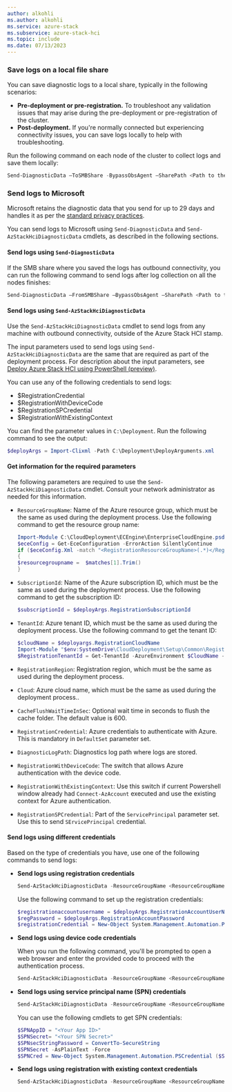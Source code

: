 ```yaml
---
author: alkohli
ms.author: alkohli
ms.service: azure-stack
ms.subservice: azure-stack-hci
ms.topic: include
ms.date: 07/13/2023
---
```


### Save logs on a local file share

You can save diagnostic logs to a local share, typically in the following scenarios:

- **Pre-deployment or pre-registration.** To troubleshoot any validation issues that may arise during the pre-deployment or pre-registration of the cluster.
- **Post-deployment.** If you're normally connected but experiencing connectivity issues, you can save logs locally to help with troubleshooting.

Run the following command on each node of the cluster to collect logs and save them locally:

```powershell
Send-DiagnosticData –ToSMBShare -BypassObsAgent –SharePath <Path to the SMB share> -ShareCredential <Crendentials to connect to the SharePath>  
```

### Send logs to Microsoft

Microsoft retains the diagnostic data that you send for up to 29 days and handles it as per the [standard privacy practices](https://privacy.microsoft.com/).

You can send logs to Microsoft using `Send-DiagnosticData` and `Send-AzStackHciDiagnosticData` cmdlets, as described in the following sections.

#### Send logs using `Send-DiagnosticData`

If the SMB share where you saved the logs has outbound connectivity, you can run the following command to send logs after log collection on all the nodes finishes:

```powershell
Send-DiagnosticData –FromSMBShare –BypassObsAgent –SharePath <Path to the SMB share> -ShareCredential <Crendentials to connect to the SharePath>
```

#### Send logs using `Send-AzStackHciDiagnosticData`

Use the `Send-AzStackHciDiagnosticData` cmdlet to send logs from any machine with outbound connectivity, outside of the Azure Stack HCI stamp.

The input parameters used to send logs using `Send-AzStackHciDiagnosticData` are the same that are required as part of the deployment process. For description about the input parameters, see [Deploy Azure Stack HCI using PowerShell (preview)](../hci/deploy/deployment-tool-powershell.md).

You can use any of the following credentials to send logs:

- $RegistrationCredential
- $RegistrationWithDeviceCode
- $RegistrationSPCredential
- $RegistrationWithExistingContext

You can find the parameter values in `C:\Deployment`. Run the following command to see the output:

```powershell
$deployArgs = Import-Clixml -Path C:\Deployment\DeployArguments.xml
```

#### Get information for the required parameters

The following parameters are required to use the `Send-AzStackHciDiagnosticData` cmdlet. Consult your network administrator as needed for this information.

- `ResourceGroupName`: Name of the Azure resource group, which must be the same as used during the deployment process. Use the following command to get the resource group name:

   ```powershell
   Import-Module C:\CloudDeployment\ECEngine\EnterpriseCloudEngine.psd1 -ErrorAction SilentlyContinue
   $eceConfig = Get-EceConfiguration -ErrorAction SilentlyContinue
   if ($eceConfig.Xml -match "<RegistrationResourceGroupName>(.*)</RegistrationResourceGroupName>")
   {
   $resourcegroupname =  $matches[1].Trim()
   }
   ```

- `SubscriptionId`: Name of the Azure subscription ID, which must be the same as used during the deployment process. Use the following command to get the subscription ID:

   ```powershell
   $subscriptionId = $deployArgs.RegistrationSubscriptionId
   ```

- `TenantId`: Azure tenant ID, which must be the same as used during the deployment process. Use the following command to get the tenant ID:

   ```powershell
   $cloudName = $deployargs.RegistrationCloudName
   Import-Module "$env:SystemDrive\CloudDeployment\Setup\Common\RegistrationHelpers.psm1"
   $RegistrationTenantId = Get-TenantId -AzureEnvironment $CloudName -SubscriptionId $subscriptionid
   ```

- `RegistrationRegion`: Registration region, which must be the same as used during the deployment process.

- `Cloud`: Azure cloud name, which must be the same as used during the deployment process..

- `CacheFlushWaitTimeInSec`: Optional wait time in seconds to flush the cache folder. The default value is 600.

- `RegistrationCredential`: Azure credentials to authenticate with Azure. This is mandatory in `DefaultSet` parameter set.

- `DiagnosticLogPath`: Diagnostics log path where logs are stored.

- `RegistrationWithDeviceCode`: The switch that allows Azure authentication with the device code.

- `RegistrationWithExistingContext`: Use this switch if current Powershell window already had `Connect-AzAccount` executed and use the existing context for Azure authentication.

- `RegistrationSPCredential`: Part of the `ServicePrincipal` parameter set. Use this to send `SErvicePrincipal` credential.

#### Send logs using different credentials

Based on the type of credentials you have, use one of the following commands to send logs:

- **Send logs using registration credentials**

   ```powershell
   Send-AzStackHciDiagnosticData -ResourceGroupName <ResourceGroupName> -SubscriptionId <SubscriptionId> -TenantId <TenantId> -RegistrationCredential <RegistrationCredential> -DiagnosticLogPath <LogPath> -RegistrationRegion <RegionName> -Cloud <AzureCloud>
   ```

   Use the following command to set up the registration credentials:

   ```powershell
   $registrationaccountusername = $deployArgs.RegistrationAccountUserName
   $regPassword = $deployArgs.RegistrationAccountPassword
   $registrationCredential = New-Object System.Management.Automation.PSCredential -ArgumentList $registrationaccountusername, (ConvertTo-SecureString -AsPlainText $regPassword -Force) $registrationCredential
   ```

- **Send logs using device code credentials**

   When you run the following command, you'll be prompted to open a web browser and enter the provided code to proceed with the authentication process.

   ```powershell
   Send-AzStackHciDiagnosticData -ResourceGroupName <ResourceGroupName> -SubscriptionId <SubscriptionId> -TenantId <TenantId> - RegistrationWithDeviceCode -DiagnosticLogPath <LogPath> -RegistrationRegion <RegionName> -Cloud <AzureCloud>    
   ```

- **Send logs using service principal name (SPN) credentials**

   ```powershell
   Send-AzStackHciDiagnosticData -ResourceGroupName <ResourceGroupName> -SubscriptionId <SubscriptionId> -TenantId <TenantId> - RegistrationSPCredential <RegistrationSPCredential> -DiagnosticLogPath <LogPath> -RegistrationRegion <RegionName> -Cloud <AzureCloud>
   ```

   You can use the following cmdlets to get SPN credentials:

   ```powershell
   $SPNAppID = "<Your App ID>"  
   $SPNSecret= "<Your SPN Secret>"  
   $SPNsecStringPassword = ConvertTo-SecureString  
   $SPNSecret -AsPlainText -Force  
   $SPNCred = New-Object System.Management.Automation.PSCredential ($SPNAppID, $SPNsecStringPassword)
   ```

- **Send logs using registration with existing context credentials**

   ```powershell
   Send-AzStackHciDiagnosticData -ResourceGroupName <ResourceGroupName> -SubscriptionId <SubscriptionId> -TenantId <TenantId> - RegistrationWithExistingContext -DiagnosticLogPath <LogPath> - RegistrationRegion <RegionName> -Cloud <AzureCloud>        
   ```